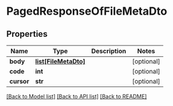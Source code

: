 # PagedResponseOfFileMetaDto

## Properties
Name | Type | Description | Notes
------------ | ------------- | ------------- | -------------
**body** | [**list[FileMetaDto]**](FileMetaDto.md) |  | [optional] 
**code** | **int** |  | [optional] 
**cursor** | **str** |  | [optional] 

[[Back to Model list]](../README.md#documentation-for-models) [[Back to API list]](../README.md#documentation-for-api-endpoints) [[Back to README]](../README.md)


